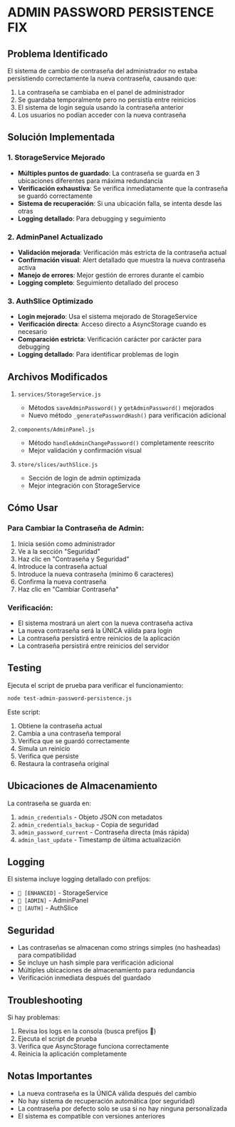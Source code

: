 # ADMIN PASSWORD PERSISTENCE FIX

## Problema Identificado

El sistema de cambio de contraseña del administrador no estaba persistiendo correctamente la nueva contraseña, causando que:

1. La contraseña se cambiaba en el panel de administrador
2. Se guardaba temporalmente pero no persistía entre reinicios
3. El sistema de login seguía usando la contraseña anterior
4. Los usuarios no podían acceder con la nueva contraseña

## Solución Implementada

### 1. StorageService Mejorado

- **Múltiples puntos de guardado**: La contraseña se guarda en 3 ubicaciones diferentes para máxima redundancia
- **Verificación exhaustiva**: Se verifica inmediatamente que la contraseña se guardó correctamente
- **Sistema de recuperación**: Si una ubicación falla, se intenta desde las otras
- **Logging detallado**: Para debugging y seguimiento

### 2. AdminPanel Actualizado

- **Validación mejorada**: Verificación más estricta de la contraseña actual
- **Confirmación visual**: Alert detallado que muestra la nueva contraseña activa
- **Manejo de errores**: Mejor gestión de errores durante el cambio
- **Logging completo**: Seguimiento detallado del proceso

### 3. AuthSlice Optimizado

- **Login mejorado**: Usa el sistema mejorado de StorageService
- **Verificación directa**: Acceso directo a AsyncStorage cuando es necesario
- **Comparación estricta**: Verificación carácter por carácter para debugging
- **Logging detallado**: Para identificar problemas de login

## Archivos Modificados

1. `services/StorageService.js`
   - Métodos `saveAdminPassword()` y `getAdminPassword()` mejorados
   - Nuevo método `_generatePasswordHash()` para verificación adicional

2. `components/AdminPanel.js`
   - Método `handleAdminChangePassword()` completamente reescrito
   - Mejor validación y confirmación visual

3. `store/slices/authSlice.js`
   - Sección de login de admin optimizada
   - Mejor integración con StorageService

## Cómo Usar

### Para Cambiar la Contraseña de Admin:

1. Inicia sesión como administrador
2. Ve a la sección "Seguridad"
3. Haz clic en "Contraseña y Seguridad"
4. Introduce la contraseña actual
5. Introduce la nueva contraseña (mínimo 6 caracteres)
6. Confirma la nueva contraseña
7. Haz clic en "Cambiar Contraseña"

### Verificación:

- El sistema mostrará un alert con la nueva contraseña activa
- La nueva contraseña será la ÚNICA válida para login
- La contraseña persistirá entre reinicios de la aplicación
- La contraseña persistirá entre reinicios del servidor

## Testing

Ejecuta el script de prueba para verificar el funcionamiento:

```bash
node test-admin-password-persistence.js
```

Este script:
1. Obtiene la contraseña actual
2. Cambia a una contraseña temporal
3. Verifica que se guardó correctamente
4. Simula un reinicio
5. Verifica que persiste
6. Restaura la contraseña original

## Ubicaciones de Almacenamiento

La contraseña se guarda en:

1. `admin_credentials` - Objeto JSON con metadatos
2. `admin_credentials_backup` - Copia de seguridad
3. `admin_password_current` - Contraseña directa (más rápida)
4. `admin_last_update` - Timestamp de última actualización

## Logging

El sistema incluye logging detallado con prefijos:
- `🔐 [ENHANCED]` - StorageService
- `🔐 [ADMIN]` - AdminPanel
- `🔐 [AUTH]` - AuthSlice

## Seguridad

- Las contraseñas se almacenan como strings simples (no hasheadas) para compatibilidad
- Se incluye un hash simple para verificación adicional
- Múltiples ubicaciones de almacenamiento para redundancia
- Verificación inmediata después del guardado

## Troubleshooting

Si hay problemas:

1. Revisa los logs en la consola (busca prefijos 🔐)
2. Ejecuta el script de prueba
3. Verifica que AsyncStorage funciona correctamente
4. Reinicia la aplicación completamente

## Notas Importantes

- La nueva contraseña es la ÚNICA válida después del cambio
- No hay sistema de recuperación automática (por seguridad)
- La contraseña por defecto solo se usa si no hay ninguna personalizada
- El sistema es compatible con versiones anteriores
